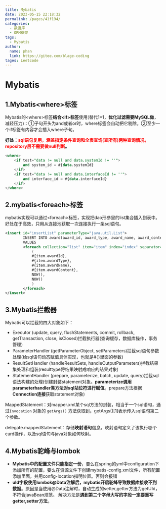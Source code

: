 ```yaml
---
title: Mybatis
date: 2023-05-15 22:18:32
permalink: /pages/41f194/
categories: 
  - 数据库
  - ORM框架
tags: 
  - Mybatis
author: 
  name: phan
  link: https://gitee.com/blage-coding
tages: Leetcode
---
```

# Mybatis

## 1.Mybatis<where\>标签

Mybatis的<where\>标签**结合\<if\>标签**使用(替代1=1，**优化过滤需要MySQL做**，减轻压力)：①子句开头为and或者or时，where标签会自动把它剔除。②至少一个if标签有内容才会插入where子句。

**好处：<font color="red">sql语句复用，涵盖指定条件查询和全表查询(查所有)两种查询情况，repository层不需要做null判断</font>。**

```sql
<where>
    <if test="data != null and data.systemId != ''">
        and system_id = #{data.systemId}
    </if>
    <if test="data != null and data.interfaceId != ''">
        and interface_id = #{data.interfaceId}
    </if>
</where>
```

## 2.mybatis<foreach\>标签

mybatis实现可以通过\<foreach\>标签，实现把dao形参里的list集合插入到表中。好处在于高效，只用从连接池获取一次连接执行一条sql语句。

```xml
<insert id="insertList" parameterType="java.util.List">
        INSERT INTO award(award_id, award_type, award_name, award_content, create_time, update_time)
        VALUES
        <foreach collection="list" item="item" index="index" separator=",">
            (
            #{item.awardId},
            #{item.awardType},
            #{item.awardName},
            #{item.awardContent},
            NOW(),
            NOW()
            )
        </foreach>
</insert>
```

## 3.Mybatis拦截器

Mybatis可以拦截的四大对象如下：

- Executor (update, query, flushStatements, commit, rollback, getTransaction, close, isClosed)拦截执行器(查询缓存，数据库操作，事务管理)
- ParameterHandler (getParameterObject, setParameters)拦截sql语句参数处理(给sql语句动态赋值具体实现，也就是#{}里面的参数)
- ResultSetHandler (handleResultSets, handleOutputParameters)拦截结果集处理和组装(resulttype将结果映射成响应的结果对象)
- StatementHandler (prepare, parameterize, batch, update, query)拦截sql语法构建的处理(创建封装statement对象。**parameterize调用parameterhandler类方法对sql站位符进行赋值**。prepare方法根据**Connection连接**获取statement对象)

MappedStatement：对mapper.xml某个sql方法的封装，相当于一个sql语句，通过`Invocation` 对象的 `getArgs()` 方法获取到，getArgs()[1]表示传入sql语句第二个参数。

delegate.mappedStatement：存储**映射语句**信息。映射语句定义了该执行哪个curd操作，以及sql语句与java对象如何映射。

## 4.Mybatis驼峰与lombok

- **Mybatis中的配置文件只能指定一份**，要么在spring的yml中configuration下添加所有的配置，要么在资源文件下创建mybatis-config.xml文件，所有配置添加里面，并用config-location指明位置。否则会报错
- **uId字段使用lombok@Data注解后，mybatis开启驼峰导致数据库接收不到数据**。原因是当使用@Data注解时，自动生成的setter,getter方法为getUId，不符合javaBean规范。 解决方法是**遇到第二个字母大写的字段一定要重写getter,setter方法**。
